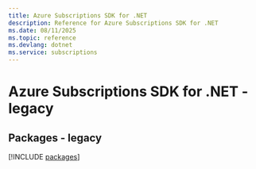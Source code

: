 ```yaml
---
title: Azure Subscriptions SDK for .NET
description: Reference for Azure Subscriptions SDK for .NET
ms.date: 08/11/2025
ms.topic: reference
ms.devlang: dotnet
ms.service: subscriptions
---
```

# Azure Subscriptions SDK for .NET - legacy
## Packages - legacy
[!INCLUDE [packages](subscriptions-index.md)]